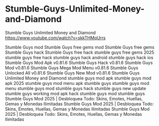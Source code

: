 # Stumble-Guys-Unlimited-Money-and-Diamond
Stumble Guys Unlimited Money and Diamond
https://www.youtube.com/watch?v=skkTHMqUrrs

Stumble Guys mod
Stumble Guys free gems mod
Stumble Guys free gems
Stumble Guys hack
Stumble Guys free hack
stumble guys free gems 2025
stumble guys free hack
stumble guys hack android
stumble guys hack ios
Stumble Guys Mod Apk v0.81.6
Stumble Guys Hack v0.81.6
Stumble Guys Mod v0.81.6
Stumble Guys Mega Mod Menu v0.81.6
Stumble Guys Unlocked All v0.81.6
Stumble Guys New Mod v0.81.6
Stumble Guys Unlimited Money and Diamond
stumble guys mod apk
stumble guys mod apk 2025
stumble guys mod menu apk
stumble guys
stumble guys mod menu
stumble guys mod
stumble guys hack
stumble guys new update
stumble guys working mod apk
hack stumble guys
mod stumble guys
Stumble Guys Mod 2025 | Desbloquea Todo: Skins, Emotes, Huellas, Gemas y Monedas Ilimitadas
Stumble Guys Mod 2025 | Desbloquea Todo: Skins, Emotes, Huellas, Gemas y Monedas Ilimitadas
Stumble Guys Mod 2025 | Desbloquea Todo: Skins, Emotes, Huellas, Gemas y Monedas Ilimitadas
